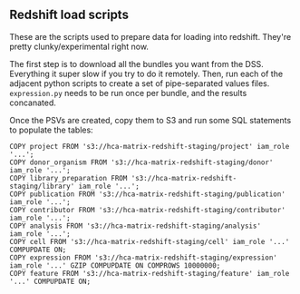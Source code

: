 ## Redshift load scripts

These are the scripts used to prepare data for loading into redshift. They're
pretty clunky/experimental right now.

The first step is to download all the bundles you want from the DSS. Everything
it super slow if you try to do it remotely. Then, run each of the adjacent
python scripts to create a set of pipe-separated values files. `expression.py`
needs to be run once per bundle, and the results concanated.

Once the PSVs are created, copy them to S3 and run some SQL statements to
populate the tables:

```
COPY project FROM 's3://hca-matrix-redshift-staging/project' iam_role '...';
COPY donor_organism FROM 's3://hca-matrix-redshift-staging/donor' iam_role '...';
COPY library_preparation FROM 's3://hca-matrix-redshift-staging/library' iam_role '...';
COPY publication FROM 's3://hca-matrix-redshift-staging/publication' iam_role '...';
COPY contributor FROM 's3://hca-matrix-redshift-staging/contributor' iam_role '...';
COPY analysis FROM 's3://hca-matrix-redshift-staging/analysis' iam_role '...';
COPY cell FROM 's3://hca-matrix-redshift-staging/cell' iam_role '...' COMPUPDATE ON;
COPY expression FROM 's3://hca-matrix-redshift-staging/expression' iam_role '...' GZIP COMPUPDATE ON COMPROWS 10000000;
COPY feature FROM 's3://hca-matrix-redshift-staging/feature' iam_role '...' COMPUPDATE ON;
```
